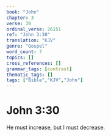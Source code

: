 ```yaml
---
book: "John"
chapter: 3
verse: 30
ordinal_verse: 26151
ref: "John 3:30"
translation: "KJV"
genre: "Gospel"
word_count: 7
topics: []
cross_references: []
grammar_tags: [contrast]
thematic_tags: []
tags: ["Bible","KJV","John"]
---
```


# John 3:30

He must increase, but I must decrease.
